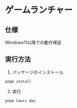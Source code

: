 # ゲームランチャー

## 仕様

Windows11以降での動作保証

## 実行方法

1. パッケージのインストール

```bash
pnpm install 
```

2. 実行

```bash
pnpm tauri dev
```
